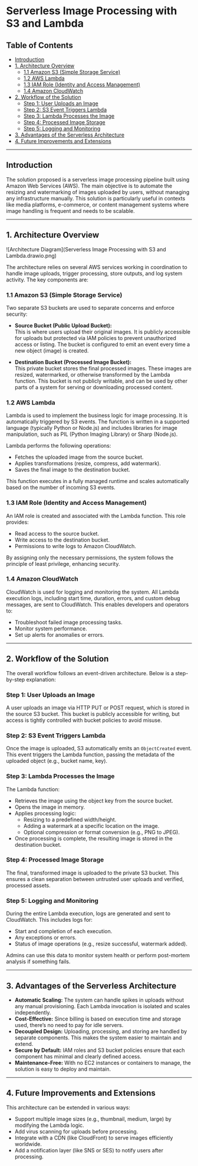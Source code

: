 # Serverless Image Processing with S3 and Lambda

## Table of Contents

- [Introduction](#introduction)
- [1. Architecture Overview](#1-architecture-overview)
  - [1.1 Amazon S3 (Simple Storage Service)](#11-amazon-s3-simple-storage-service)
  - [1.2 AWS Lambda](#12-aws-lambda)
  - [1.3 IAM Role (Identity and Access Management)](#13-iam-role-identity-and-access-management)
  - [1.4 Amazon CloudWatch](#14-amazon-cloudwatch)
- [2. Workflow of the Solution](#2-workflow-of-the-solution)
  - [Step 1: User Uploads an Image](#step-1-user-uploads-an-image)
  - [Step 2: S3 Event Triggers Lambda](#step-2-s3-event-triggers-lambda)
  - [Step 3: Lambda Processes the Image](#step-3-lambda-processes-the-image)
  - [Step 4: Processed Image Storage](#step-4-processed-image-storage)
  - [Step 5: Logging and Monitoring](#step-5-logging-and-monitoring)
- [3. Advantages of the Serverless Architecture](#3-advantages-of-the-serverless-architecture)
- [4. Future Improvements and Extensions](#4-future-improvements-and-extensions)

---

## Introduction

The solution proposed is a serverless image processing pipeline built using Amazon Web Services (AWS). The main objective is to automate the resizing and watermarking of images uploaded by users, without managing any infrastructure manually. This solution is particularly useful in contexts like media platforms, e-commerce, or content management systems where image handling is frequent and needs to be scalable.

---

## 1. Architecture Overview

![Architecture Diagram](Serverless Image Processing with S3 and Lambda.drawio.png)


The architecture relies on several AWS services working in coordination to handle image uploads, trigger processing, store outputs, and log system activity. The key components are:

### 1.1 Amazon S3 (Simple Storage Service)

Two separate S3 buckets are used to separate concerns and enforce security:

- **Source Bucket (Public Upload Bucket):**  
  This is where users upload their original images. It is publicly accessible for uploads but protected via IAM policies to prevent unauthorized access or listing. The bucket is configured to emit an event every time a new object (image) is created.

- **Destination Bucket (Processed Image Bucket):**  
  This private bucket stores the final processed images. These images are resized, watermarked, or otherwise transformed by the Lambda function. This bucket is not publicly writable, and can be used by other parts of a system for serving or downloading processed content.

### 1.2 AWS Lambda

Lambda is used to implement the business logic for image processing. It is automatically triggered by S3 events. The function is written in a supported language (typically Python or Node.js) and includes libraries for image manipulation, such as PIL (Python Imaging Library) or Sharp (Node.js).

Lambda performs the following operations:

- Fetches the uploaded image from the source bucket.  
- Applies transformations (resize, compress, add watermark).  
- Saves the final image to the destination bucket.  

This function executes in a fully managed runtime and scales automatically based on the number of incoming S3 events.

### 1.3 IAM Role (Identity and Access Management)

An IAM role is created and associated with the Lambda function. This role provides:

- Read access to the source bucket.  
- Write access to the destination bucket.  
- Permissions to write logs to Amazon CloudWatch.  

By assigning only the necessary permissions, the system follows the principle of least privilege, enhancing security.

### 1.4 Amazon CloudWatch

CloudWatch is used for logging and monitoring the system. All Lambda execution logs, including start time, duration, errors, and custom debug messages, are sent to CloudWatch. This enables developers and operators to:

- Troubleshoot failed image processing tasks.  
- Monitor system performance.  
- Set up alerts for anomalies or errors.  

---

## 2. Workflow of the Solution

The overall workflow follows an event-driven architecture. Below is a step-by-step explanation:

### Step 1: User Uploads an Image

A user uploads an image via HTTP PUT or POST request, which is stored in the source S3 bucket. This bucket is publicly accessible for writing, but access is tightly controlled with bucket policies to avoid misuse.

### Step 2: S3 Event Triggers Lambda

Once the image is uploaded, S3 automatically emits an `ObjectCreated` event. This event triggers the Lambda function, passing the metadata of the uploaded object (e.g., bucket name, key).

### Step 3: Lambda Processes the Image

The Lambda function:

- Retrieves the image using the object key from the source bucket.  
- Opens the image in memory.  
- Applies processing logic:  
  - Resizing to a predefined width/height.  
  - Adding a watermark at a specific location on the image.  
  - Optional compression or format conversion (e.g., PNG to JPEG).  
- Once processing is complete, the resulting image is stored in the destination bucket.

### Step 4: Processed Image Storage

The final, transformed image is uploaded to the private S3 bucket. This ensures a clean separation between untrusted user uploads and verified, processed assets.

### Step 5: Logging and Monitoring

During the entire Lambda execution, logs are generated and sent to CloudWatch. This includes logs for:

- Start and completion of each execution.  
- Any exceptions or errors.  
- Status of image operations (e.g., resize successful, watermark added).  

Admins can use this data to monitor system health or perform post-mortem analysis if something fails.

---

## 3. Advantages of the Serverless Architecture

- **Automatic Scaling:** The system can handle spikes in uploads without any manual provisioning. Each Lambda invocation is isolated and scales independently.  
- **Cost-Effective:** Since billing is based on execution time and storage used, there’s no need to pay for idle servers.  
- **Decoupled Design:** Uploading, processing, and storing are handled by separate components. This makes the system easier to maintain and extend.  
- **Secure by Default:** IAM roles and S3 bucket policies ensure that each component has minimal and clearly defined access.  
- **Maintenance-Free:** With no EC2 instances or containers to manage, the solution is easy to deploy and maintain.  

---

## 4. Future Improvements and Extensions

This architecture can be extended in various ways:

- Support multiple image sizes (e.g., thumbnail, medium, large) by modifying the Lambda logic.  
- Add virus scanning for uploads before processing.  
- Integrate with a CDN (like CloudFront) to serve images efficiently worldwide.  
- Add a notification layer (like SNS or SES) to notify users after processing.  
